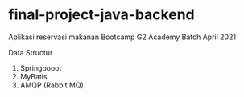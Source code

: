 # final-project-java-backend
Aplikasi reservasi makanan
Bootcamp G2 Academy Batch April 2021

Data Structur
1. Springbooot
2. MyBatis
3. AMQP (Rabbit MQ)
